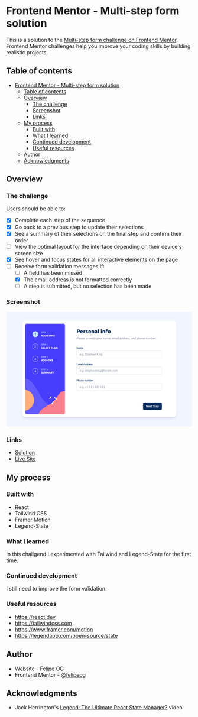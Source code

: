 # Frontend Mentor - Multi-step form solution

This is a solution to the [Multi-step form challenge on Frontend Mentor](https://www.frontendmentor.io/challenges/multistep-form-YVAnSdqQBJ). Frontend Mentor challenges help you improve your coding skills by building realistic projects.

## Table of contents

- [Frontend Mentor - Multi-step form solution](#frontend-mentor---multi-step-form-solution)
  - [Table of contents](#table-of-contents)
  - [Overview](#overview)
    - [The challenge](#the-challenge)
    - [Screenshot](#screenshot)
    - [Links](#links)
  - [My process](#my-process)
    - [Built with](#built-with)
    - [What I learned](#what-i-learned)
    - [Continued development](#continued-development)
    - [Useful resources](#useful-resources)
  - [Author](#author)
  - [Acknowledgments](#acknowledgments)

## Overview

### The challenge

Users should be able to:

- [x] Complete each step of the sequence
- [x] Go back to a previous step to update their selections
- [x] See a summary of their selections on the final step and confirm their order
- [ ] View the optimal layout for the interface depending on their device's screen size
- [x] See hover and focus states for all interactive elements on the page
- [ ] Receive form validation messages if:
  - [ ] A field has been missed
  - [x] The email address is not formatted correctly
  - [ ] A step is submitted, but no selection has been made

### Screenshot

![./screenshot.jpg](https://raw.githubusercontent.com/felipeog/fm-multi-step-form/main/challenge/screenshot.png)

### Links

- [Solution](https://github.com/felipeog/fm-multi-step-form)
- [Live Site](https://felipeog-multi-step-form.netlify.app)

## My process

### Built with

- React
- Tailwind CSS
- Framer Motion
- Legend-State

### What I learned

In this challgend I experimented with Tailwind and Legend-State for the first time.

### Continued development

I still need to improve the form validation.

### Useful resources

- https://react.dev
- https://tailwindcss.com
- https://www.framer.com/motion
- https://legendapp.com/open-source/state

## Author

- Website - [Felipe OG](https://blog.felipeog.com.br)
- Frontend Mentor - [@felipeog](https://www.frontendmentor.io/profile/felipeog)

## Acknowledgments

- Jack Herrington's [Legend: The Ultimate React State Manager?](https://www.youtube.com/watch?v=E4TH77SMOG8&t=28s) video
